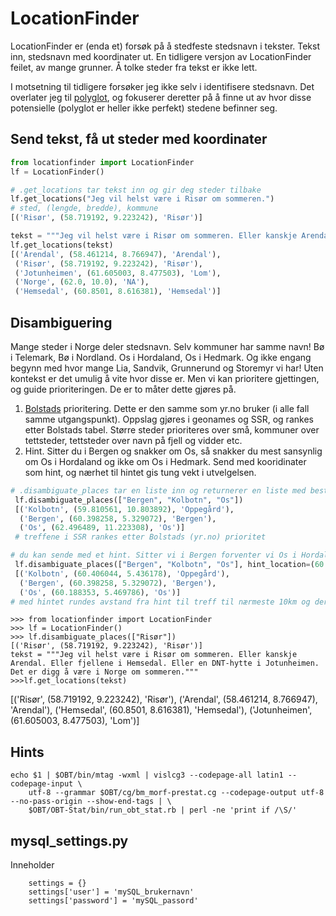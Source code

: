 # LocationFinder
LocationFinder er (enda et) forsøk på å stedfeste stedsnavn i tekster. Tekst inn, stedsnavn med koordinater ut. En tidligere versjon av LocationFinder feilet, av mange grunner. Å tolke steder fra tekst er ikke lett.

I motsetning til tidligere forsøker jeg ikke selv i identifisere stedsnavn. Det overlater jeg til [polyglot](https://github.com/aboSamoor/polyglot), og fokuserer deretter på å finne ut av hvor disse potensielle (polyglot er heller ikke perfekt) stedene befinner seg.

## Send tekst, få ut steder med koordinater
```python
from locationfinder import LocationFinder
lf = LocationFinder()

# .get_locations tar tekst inn og gir deg steder tilbake
lf.get_locations("Jeg vil helst være i Risør om sommeren.")
# sted, (lengde, bredde), kommune
[('Risør', (58.719192, 9.223242), 'Risør')]

tekst = """Jeg vil helst være i Risør om sommeren. Eller kanskje Arendal. Eller fjellene i Hemsedal. Eller en DNT-hytte i Jotunheimen. Det er digg å være i Norge om sommeren."""
lf.get_locations(tekst)
[('Arendal', (58.461214, 8.766947), 'Arendal'),
 ('Risør', (58.719192, 9.223242), 'Risør'),
 ('Jotunheimen', (61.605003, 8.477503), 'Lom'),
 ('Norge', (62.0, 10.0), 'NA'),
 ('Hemsedal', (60.8501, 8.616381), 'Hemsedal')]
```

## Disambiguering
Mange steder i Norge deler stedsnavn. Selv kommuner har samme navn! Bø i Telemark, Bø i Nordland. Os i Hordaland, Os i Hedmark. Og ikke engang begynn med hvor mange Lia, Sandvik, Grunnerund og Storemyr vi har! Uten kontekst er det umulig å vite hvor disse er. Men vi kan prioritere gjettingen, og guide prioriteringen. De er to måter dette gjøres på.
1. [Bolstads](http://www.erikbolstad.no/geo/) prioritering. Dette er den samme som yr.no bruker (i alle fall samme utgangspunkt). Oppslag gjøres i geonames og SSR, og rankes etter Bolstads tabel. Større steder prioriteres over små, kommuner over tettsteder, tettsteder over navn på fjell og vidder etc.
2. Hint. Sitter du i Bergen og snakker om Os, så snakker du mest sansynlig om Os i Hordaland og ikke om Os i Hedmark. Send med kooridinater som hint, og nærhet til hintet gis tung vekt i utvelgelsen.


```python
# .disambiguate_places tar en liste inn og returnerer en liste med beste treff i SSR
 lf.disambiguate_places(["Bergen", "Kolbotn", "Os"])
 [('Kolbotn', (59.810561, 10.803892), 'Oppegård'),
  ('Bergen', (60.398258, 5.329072), 'Bergen'),
  ('Os', (62.496489, 11.223308), 'Os')]
 # treffene i SSR rankes etter Bolstads (yr.no) prioritet

# du kan sende med et hint. Sitter vi i Bergen forventer vi Os i Hordaland, ikke Os i Hedmark
 lf.disambiguate_places(["Bergen", "Kolbotn", "Os"], hint_location=(60.391263, 5.322054))
 [('Kolbotn', (60.406044, 5.436178), 'Oppegård'),
  ('Bergen', (60.398258, 5.329072), 'Bergen'),
  ('Os', (60.188353, 5.469786), 'Os')]
# med hintet rundes avstand fra hint til treff til nærmeste 10km og deretter velges beste treff via prioritet - legge merke til at Vi nå fikk Os på 60.1, 5.4, altså på vestlandet.
```
    >>> from locationfinder import LocationFinder
    >>> lf = LocationFinder()
    >>> lf.disambiguate_places(["Risør"])
    [('Risør', (58.719192, 9.223242), 'Risør')]
    tekst = """Jeg vil helst være i Risør om sommeren. Eller kanskje Arendal. Eller fjellene i Hemsedal. Eller en DNT-hytte i Jotunheimen. Det er digg å være i Norge om sommeren."""
    >>>lf.get_locations(tekst)
[('Risør', (58.719192, 9.223242), 'Risør'), ('Arendal', (58.461214, 8.766947), 'Arendal'), ('Hemsedal', (60.8501, 8.616381), 'Hemsedal'), ('Jotunheimen', (61.605003, 8.477503), 'Lom')]


## Hints

```
echo $1 | $OBT/bin/mtag -wxml | vislcg3 --codepage-all latin1 --codepage-input \
    utf-8 --grammar $OBT/cg/bm_morf-prestat.cg --codepage-output utf-8 --no-pass-origin --show-end-tags | \
    $OBT/OBT-Stat/bin/run_obt_stat.rb | perl -ne 'print if /\S/'
```

## mysql_settings.py
Inneholder
```
    settings = {}
    settings['user'] = 'mySQL_brukernavn'
    settings['password'] = 'mySQL_passord'
```

